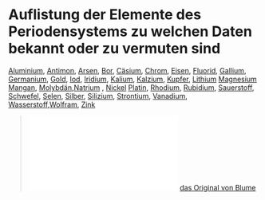 # Auflistung der Elemente des Periodensystems zu welchen Daten bekannt oder zu vermuten sind


[Aluminium](Aluminium.md), [Antimon](Antimon.md), [Arsen](Arsen.md), [Bor](Bor.md), [Cäsium](Cäsium.md), [Chrom](Chrom.md), [Eisen](Eisen.md), [Fluorid](Fluorid.md), [Gallium](Gallium.md), [Germanium](Germanium.md), [Gold](Gold.md), [Iod](Iod.md), [Iridium](Iridium.md), [Kalium](Kalium.md), [Kalzium](Kalzium.md), [Kupfer](Kupfer.md), [Lithium](Lithium.md) [Magnesium](Magnesium.md) [Mangan](Mangan.md), [Molybdän](Molybdän.md),[Natrium](Natrium.md) , [Nickel](Nickel.md)  [Platin](Platin.md), [Rhodium](Rhodium.md), [Rubidium](Rubidium.md), [Sauerstoff](Sauerstoff.md), [Schwefel](Schwefel.md), [Selen](Selen.md), [Silber](Silber.md), [Silizium](Silizium.md), [Strontium](Strontium.md), [Vanadium](Vanadium.md), [Wasserstoff](Wasserstoff.md),[Wolfram](Wolfram.md), [Zink](Zink.md)


>![Das Periodensystem der Elemente von Blume mit eigenen Notizen](../../Periodensystem.pdf)
>[das Original von Blume](../../Periodensystem.jpg)